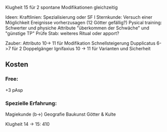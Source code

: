 Klugheit 15 für 2 spontane Modifikationen gleichzeitig

Ideen:
Kraftlinien: Spezialisierung oder SF I
Sternkunde: Versuch einer Möglichkeit Ereignisse vorherzusagen (12 Götter gefällig?)
Pysical training: Schwerter und physiche Attribute "überkommen der Schwäche" und "günstige TP"
Prüfe Stab: weiteres Ritual oder apport?

Zauber:
Attributo 10-> 11 für Modifikation Schnellsteigerung
Dupplicatus 6->7 für 2 Doppelgänger
Ignifaxius 10 -> 11 für Varianten und Sicherheit

## Kosten
### Free:
+3 pAsp
### Spezielle Erfahrung:
Magiekunde (b->)
Geografie
Baukunst
Götter & Kulte 


Klugheit 14 -> 15: 410


